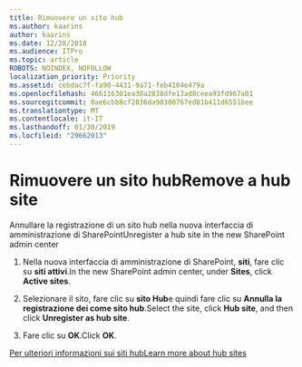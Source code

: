 ```yaml
---
title: Rimuovere un sito hub
ms.author: kaarins
author: kaarins
ms.date: 12/28/2018
ms.audience: ITPro
ms.topic: article
ROBOTS: NOINDEX, NOFOLLOW
localization_priority: Priority
ms.assetid: cebdac7f-fa90-4431-9a71-feb4104e479a
ms.openlocfilehash: 466116301ea38a2838dfe13ad8ceea93fd967a01
ms.sourcegitcommit: 0ae6cbb8cf2836da98300767ed81b411d6551bee
ms.translationtype: MT
ms.contentlocale: it-IT
ms.lasthandoff: 01/30/2019
ms.locfileid: "29662013"
---
```

# <a name="remove-a-hub-site"></a><span data-ttu-id="1ef87-102">Rimuovere un sito hub</span><span class="sxs-lookup"><span data-stu-id="1ef87-102">Remove a hub site</span></span>

<span data-ttu-id="1ef87-103">Annullare la registrazione di un sito hub nella nuova interfaccia di amministrazione di SharePoint</span><span class="sxs-lookup"><span data-stu-id="1ef87-103">Unregister a hub site in the new SharePoint admin center</span></span>
  
1. <span data-ttu-id="1ef87-104">Nella nuova interfaccia di amministrazione di SharePoint, **siti**, fare clic su **siti attivi**.</span><span class="sxs-lookup"><span data-stu-id="1ef87-104">In the new SharePoint admin center, under **Sites**, click **Active sites**.</span></span> 
    
2. <span data-ttu-id="1ef87-105">Selezionare il sito, fare clic su **sito Hub**e quindi fare clic su **Annulla la registrazione dei come sito hub**.</span><span class="sxs-lookup"><span data-stu-id="1ef87-105">Select the site, click **Hub site**, and then click **Unregister as hub site**.</span></span> 
    
3. <span data-ttu-id="1ef87-106">Fare clic su **OK**.</span><span class="sxs-lookup"><span data-stu-id="1ef87-106">Click **OK**.</span></span> 
    
[<span data-ttu-id="1ef87-107">Per ulteriori informazioni sui siti hub</span><span class="sxs-lookup"><span data-stu-id="1ef87-107">Learn more about hub sites</span></span>](https://support.office.com/article/what-is-a-sharepoint-hub-site-fe26ae84-14b7-45b6-a6d1-948b3966427f?ui=en-US&amp;rs=en-US&amp;ad=US)
  

